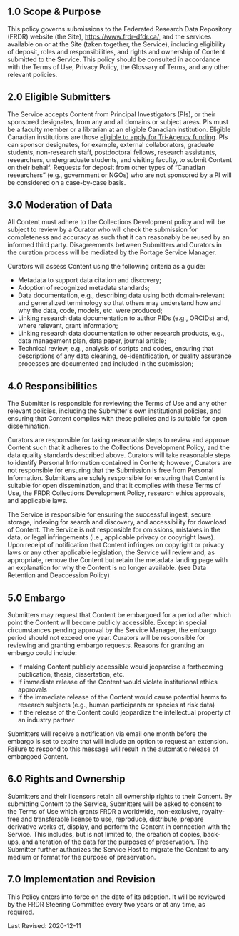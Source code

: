 
## 1.0	Scope & Purpose

This policy governs submissions to the Federated Research Data Repository (FRDR) website (the Site), <a href="https://www.frdr-dfdr.ca/">https://www.frdr-dfdr.ca/</a>, and the services available on or at the Site (taken together, the Service), including eligibility of deposit, roles and responsibilities, and rights and ownership of Content submitted to the Service. This policy should be consulted in accordance with the Terms of Use, Privacy Policy, the Glossary of Terms, and any other relevant policies.

## 2.0 Eligible Submitters

The Service accepts Content from Principal Investigators (PIs), or their sponsored designates, from any and all domains or subject areas. PIs must be a faculty member or a librarian at an eligible Canadian institution. Eligible Canadian institutions are those [eligible to apply for Tri-Agency funding](https://www.nserc-crsng.gc.ca/NSERC-CRSNG/Eligibility-Admissibilite/ListEligibleInstitutions-ListEtablissementsAdmissible_eng.asp). PIs can sponsor designates, for example, external collaborators, graduate students, non-research staff, postdoctoral fellows, research assistants, researchers, undergraduate students, and visiting faculty, to submit Content on their behalf. Requests for deposit from other types of “Canadian researchers” (e.g., government or NGOs) who are not sponsored by a PI will be considered on a case-by-case basis.

## 3.0 Moderation of Data

All Content must adhere to the Collections Development policy and will be subject to review by a Curator who will check the submission for completeness and accuracy as such that it can reasonably be reused by an informed third party. Disagreements between Submitters and Curators in the curation process will be mediated by the Portage Service Manager.

Curators will assess Content using the following criteria as a guide:

* Metadata to support data citation and discovery;
* Adoption of recognized metadata standards; 
* Data documentation, e.g., describing data using both domain-relevant and generalized terminology so that others may understand how and why the data, code, models, etc. were produced;
* Linking research data documentation to author PIDs (e.g., ORCIDs) and, where relevant, grant information;
* Linking research data documentation to other research products, e.g., data management plan, data paper, journal article;
* Technical review, e.g., analysis of scripts and codes, ensuring that descriptions of any data cleaning, de-identification, or quality assurance processes are documented and included in the submission;

## 4.0 Responsibilities

The Submitter is responsible for reviewing the Terms of Use and any other relevant policies, including the Submitter's own institutional policies, and ensuring that Content complies with these policies and is suitable for open dissemination.

Curators are responsible for taking reasonable steps to review and approve Content such that it adheres to the Collections Development Policy, and the data quality standards described above. Curators will take reasonable steps to identify Personal Information contained in Content; however, Curators are not responsible for ensuring that the Submission is free from Personal Information. Submitters are solely responsible for ensuring that Content is suitable for open dissemination, and that it complies with these Terms of Use, the FRDR Collections Development Policy, research ethics approvals, and applicable laws.

The Service is responsible for ensuring the successful ingest, secure storage, indexing for search and discovery, and accessibility for download of Content. The Service is not responsible for omissions, mistakes in the data, or legal infringements (i.e., applicable privacy or copyright laws). Upon receipt of notification that Content infringes on copyright or privacy laws or any other applicable legislation, the Service will review and, as appropriate, remove the Content but retain the metadata landing page with an explanation for why the Content is no longer available. (see Data Retention and Deaccession Policy)

## 5.0 Embargo

Submitters may request that Content be embargoed for a period after which point the Content will become publicly accessible. Except in special circumstances pending approval by the Service Manager, the embargo period should not exceed one year. Curators will be responsible for reviewing and granting embargo requests. Reasons for granting an embargo could include:

* If making Content publicly accessible would jeopardise a forthcoming publication, thesis, dissertation, etc.
* If immediate release of the Content would violate institutional ethics approvals
* If the immediate release of the Content would cause potential harms to research subjects (e.g., human participants or species at risk data)
* If the release of the Content could jeopardize the intellectual property of an industry partner

Submitters will receive a notification via email one month before the embargo is set to expire that will include an option to request an extension. Failure to respond to this message will result in the automatic release of embargoed Content.

## 6.0 Rights and Ownership

Submitters and their licensors retain all ownership rights to their Content. By submitting Content to the Service, Submitters will be asked to consent to the Terms of Use which grants FRDR a worldwide, non-exclusive, royalty-free and transferable license to use, reproduce, distribute, prepare derivative works of, display, and perform the Content in connection with the Service. This includes, but is not limited to, the creation of copies, back-ups, and alteration of the data for the purposes of preservation. The Submitter further authorizes the Service Host to migrate the
Content to any medium or format for the purpose of preservation.

## 7.0 Implementation and Revision

This Policy enters into force on the date of its adoption. It will be reviewed by the FRDR Steering Committee every two years or at any time, as required.

Last Revised: 2020-12-11
